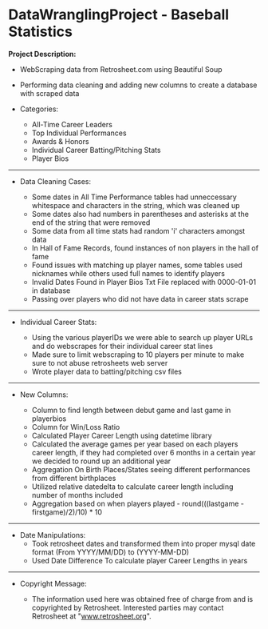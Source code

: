 # DataWranglingProject - Baseball Statistics

**Project Description:**
     
- WebScraping data from Retrosheet.com using Beautiful Soup

- Performing data cleaning and adding new columns to create a database with scraped data

- Categories:

     - All-Time Career Leaders
     - Top Individual Performances
     - Awards & Honors
     - Individual Career Batting/Pitching Stats
     - Player Bios 

---

- Data Cleaning Cases:

    - Some dates in All Time Performance tables had unneccessary whitespace and characters in the string, which was cleaned up
    - Some dates also had numbers in parentheses and asterisks at the end of the string that were removed
    - Some data from all time stats had random 'i' characters amongst data
    - In Hall of Fame Records, found instances of non players in the hall of fame
    - Found issues with matching up player names, some tables used nicknames while others used full names to identify players
    - Invalid Dates Found in Player Bios Txt File replaced with 0000-01-01 in database
    - Passing over players who did not have data in career stats scrape

---

- Individual Career Stats:
     
     - Using the various playerIDs we were able to search up player URLs and do webscrapes for their individual career stat lines
     - Made sure to limit webscraping to 10 players per minute to make sure to not abuse retrosheets web server
     - Wrote player data to batting/pitching csv files


--- 


- New Columns:

    - Column to find length between debut game and last game in playerbios
    - Column for Win/Loss Ratio
    - Calculated Player Career Length using datetime library
    - Calculated the average games per year based on each players career length, if they had completed over 6 months in a certain 
year we decided to round up an additional year
    - Aggregation On Birth Places/States seeing different performances from different birthplaces
    - Utilized relative datedelta to calculate career length including number of months included
    - Aggregation based on when players played - round(((lastgame - firstgame)/2)/10) * 10

  
---
    
- Date Manipulations:
  - Took retrosheet dates and transformed them into proper mysql date format (From YYYY/MM/DD) to (YYYY-MM-DD)
  - Used Date Difference To calculate player Career Lengths in years


--- 


- Copyright Message:

     + The information used here was obtained free of
     charge from and is copyrighted by Retrosheet.  Interested
     parties may contact Retrosheet at "www.retrosheet.org".
